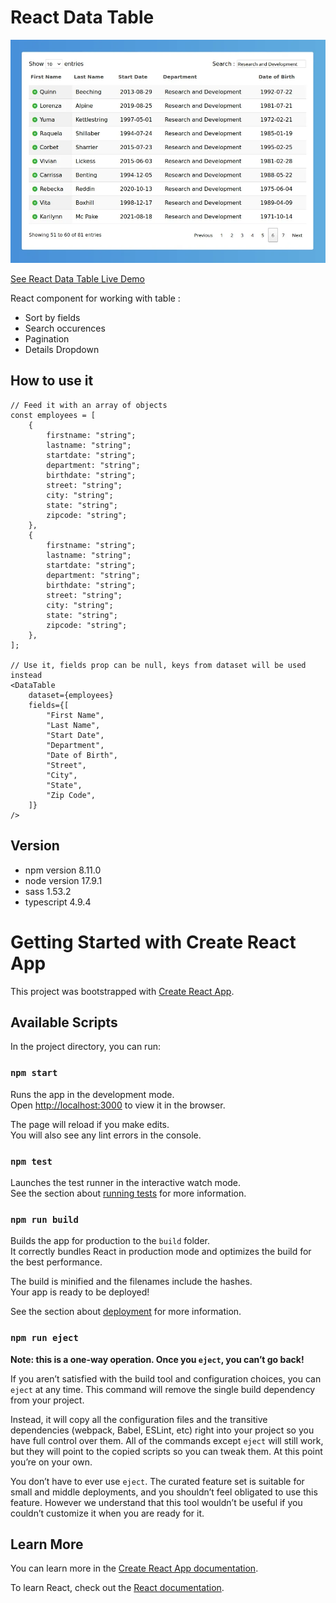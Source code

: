 # React Data Table

![](presentation.webp)

[See React Data Table Live Demo](https://geo-tp.github.io/HRnet-Data-Table/)

React component for working with table :

- Sort by fields
- Search occurences
- Pagination
- Details Dropdown

## How to use it

```
// Feed it with an array of objects
const employees = [
    {
        firstname: "string";
        lastname: "string";
        startdate: "string";
        department: "string";
        birthdate: "string";
        street: "string";
        city: "string";
        state: "string";
        zipcode: "string";
    },
    {
        firstname: "string";
        lastname: "string";
        startdate: "string";
        department: "string";
        birthdate: "string";
        street: "string";
        city: "string";
        state: "string";
        zipcode: "string";
    },
];

// Use it, fields prop can be null, keys from dataset will be used instead
<DataTable
    dataset={employees}
    fields={[
        "First Name",
        "Last Name",
        "Start Date",
        "Department",
        "Date of Birth",
        "Street",
        "City",
        "State",
        "Zip Code",
    ]}
/>
```

## Version

- npm version 8.11.0
- node version 17.9.1
- sass 1.53.2
- typescript 4.9.4

# Getting Started with Create React App

This project was bootstrapped with [Create React App](https://github.com/facebook/create-react-app).

## Available Scripts

In the project directory, you can run:

### `npm start`

Runs the app in the development mode.\
Open [http://localhost:3000](http://localhost:3000) to view it in the browser.

The page will reload if you make edits.\
You will also see any lint errors in the console.

### `npm test`

Launches the test runner in the interactive watch mode.\
See the section about [running tests](https://facebook.github.io/create-react-app/docs/running-tests) for more information.

### `npm run build`

Builds the app for production to the `build` folder.\
It correctly bundles React in production mode and optimizes the build for the best performance.

The build is minified and the filenames include the hashes.\
Your app is ready to be deployed!

See the section about [deployment](https://facebook.github.io/create-react-app/docs/deployment) for more information.

### `npm run eject`

**Note: this is a one-way operation. Once you `eject`, you can’t go back!**

If you aren’t satisfied with the build tool and configuration choices, you can `eject` at any time. This command will remove the single build dependency from your project.

Instead, it will copy all the configuration files and the transitive dependencies (webpack, Babel, ESLint, etc) right into your project so you have full control over them. All of the commands except `eject` will still work, but they will point to the copied scripts so you can tweak them. At this point you’re on your own.

You don’t have to ever use `eject`. The curated feature set is suitable for small and middle deployments, and you shouldn’t feel obligated to use this feature. However we understand that this tool wouldn’t be useful if you couldn’t customize it when you are ready for it.

## Learn More

You can learn more in the [Create React App documentation](https://facebook.github.io/create-react-app/docs/getting-started).

To learn React, check out the [React documentation](https://reactjs.org/).
